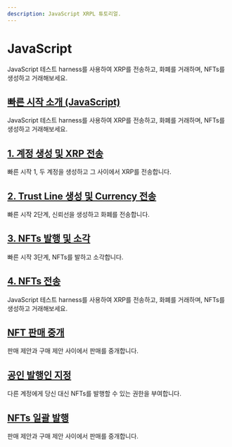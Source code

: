 ```yaml
---
description: JavaScript XRPL 튜토리얼.
---
```


# JavaScript

JavaScript 테스트 harness를 사용하여 XRP를 전송하고, 화폐를 거래하며, NFTs를 생성하고 거래해보세요.

## [빠른 시작 소개 (JavaScript) ](javascript-get-started-using-javascript.md)

JavaScript 테스트 harness를 사용하여 XRP를 전송하고, 화폐를 거래하며, NFTs를 생성하고 거래해보세요.

## [1. 계정 생성 및 XRP 전송 ](broken-reference)

빠른 시작 1, 두 계정을 생성하고 그 사이에서 XRP를 전송합니다.

## [2. Trust Line 생성 및 Currency 전송 ](../python/python-modular-tutorials-in-python/python-send-payments-send-payments-using-python/currency-create-trust-line-and-send-currency-using-python.md)

빠른 시작 2단계, 신뢰선을 생성하고 화폐를 전송합니다.

## [3. NFTs 발행 및 소각](../python/python-modular-tutorials-in-python/python-nfts-nfts-using-python/nfts-mint-and-burn-nfts-using-python.md)&#x20;

빠른 시작 3단계, NFTs를 발하고 소각합니다.

## [4. NFTs 전송](4.-nfts.md)&#x20;

JavaScript 테스트 harness를 사용하여 XRP를 전송하고, 화폐를 거래하며, NFTs를 생성하고 거래해보세요.

## [NFT 판매 중개](nft.md)&#x20;

판매 제안과 구매 제안 사이에서 판매를 중개합니다.

## [공인 발행인 지정](undefined-2.md)

다른 계정에게 당신 대신 NFTs를 발행할 수 있는 권한을 부여합니다.

## [NFTs 일괄 발행](nfts.md)

판매 제안과 구매 제안 사이에서 판매를 중개합니다.
